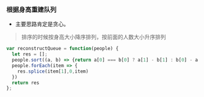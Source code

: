 ### 根据身高重建队列

+ 主要思路肯定是贪心。

> 排序的时候按身高大小降序排列，按前面的人数大小升序排列

```js
var reconstructQueue = function(people) {
  let res = [];
  people.sort((a, b) => {return a[0] === b[0] ? a[1] - b[1] : b[0] - a[0]})
  people.forEach(item => {
    res.splice(item[1],0,item)
  })
  return res
};
```